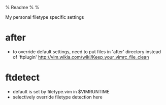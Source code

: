 % Readme
%
%

My personal filetype specific settings

# after
- to override default settings, need to put files in 'after' directory instead of 'ftplugin' 
http://vim.wikia.com/wiki/Keep_your_vimrc_file_clean

# ftdetect
- default is set by filetype.vim in $VIMRUNTIME
- selectively override filetype detection here

